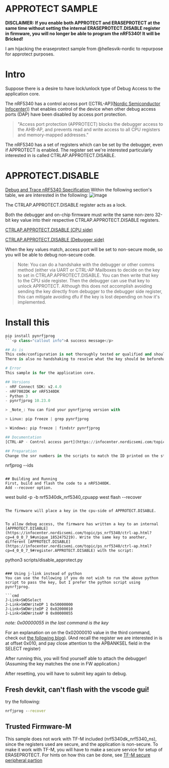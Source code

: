 # APPROTECT SAMPLE
**DISCLAIMER: If you enable both APPROTECT and ERASEPROTECT at the same time without setting the internal ERASEPROTECT.DISABLE register in firmware, you will no longer be able to program the nRF5340! It will be Bricked!**

I am hijacking the eraseprotect sample from @hellesvik-nordic to repurpose for approtect purposes.

# Intro
Suppose there is a desire to have lock/unlock type of Debug Access to the application core.

The nRF5340 has a control access port ([CTRL-AP]([Nordic Semiconductor Infocenter](https://infocenter.nordicsemi.com/index.jsp?topic=%2Fps_nrf5340%2Fctrl-ap.html&anchor=ctrlap))) that enables control of the device when other debug access ports (DAP) have been disabled by access port protection. 

> "Access port protection (APPROTECT) blocks the debugger access to the AHB-AP, and prevents read and write access to all CPU registers and memory-mapped addresses."

The nRF5340 has a set of registers which can be set by the debugger, even if APPROTECT is enabled. The register set we're interested particularly interested in is called CTRLAP.APPROTECT.DISABLE.

# APPROTECT.DISABLE
[Debug and Trace nRF5340 Specification](https://infocenter.nordicsemi.com/index.jsp?topic=%2Fps_nrf5340%2Fdebugandtrace.html)
Within the following section's table, we are interested in the following:
![image](https://github.com/droidecahedron/nrf_ctrl-ap_approtect/assets/63935881/87674249-8811-481c-b9cd-ff46f3c29eb6)


The CTRLAP.APPROTECT.DISABLE register acts as a lock. 

Both the debugger and on-chip firmware must write the same non-zero 32-bit key value into their respective CTRLAP.APPROTECT.DISABLE registers.

[CTRLAP.APPROTECT.DISABLE  (CPU side)](https://infocenter.nordicsemi.com/topic/ps_nrf5340/ctrl-ap.html?cp=4_0_0_7_9#unique_1852475219)

[CTRLAP.APPROTECT.DISABLE (Debugger side)](https://infocenter.nordicsemi.com/topic/ps_nrf5340/ctrl-ap.html?cp=4_0_0_7_9#register.APPROTECT.DISABLE)

When the key values match, access port will be set to non-secure mode, so you will be able to debug non-secure code.

> Note: You can do a handshake with the debugger or other comms method (either via UART or CTRL-AP Mailboxes to decide on the key to set in CTRLAP.APPROTECT.DISABLE. You can then write that key to the CPU side register. Then the debugger can use that key to unlock APPROTECT. Although this does not accomplish avoiding sending the key directly from debugger to the debugger side register, this can mitigate avoiding dfu if the key is lost depending on how it's implemented.


# Install this
```py
pip install pynrfjprog
```<p class="callout info">A success message</p>

## As is
This code/configuration is not thoroughly tested or qualified and should be considered provided “as-is”. Please test it with your application and let me know if you find any issues.
There is also no handshaking to resolve what the key should be beforehand. The FW is just placing a static key in the appropriate register.

# Error
This sample is for the application core.

## Versions
- nRF Connect SDK: v2.4.0
- nRF7002DK or nRF5340DK
- Python 3
- pynrfjprog 10.23.0

> _Note_: You can find your pynrfjprog version with

> Linux: pip freeze | grep pynrfjprog

> Windows: pip freeze | findstr pynrfjprog

## Documentation
[CTRL-AP - Control access port](https://infocenter.nordicsemi.com/topic/ps_nrf5340/ctrl-ap.html?cp=3_0_0_7_9)

## Preparation
Change the snr numbers in the scripts to match the ID printed on the sticker on your DK, or found via:
```
nrfjprog --ids
```

## Building and Running
First, build and flash the code to a nRF5340DK.
Add --recover option. 
```
west build -p -b nrf5340dk_nrf5340_cpuapp
west flash --recover
```

The firmware will place a key in the cpu-side of APPROTECT.DISABLE.


To allow debug access, the firmware has written a key to an internal [APPROTECT.DISABLE](https://infocenter.nordicsemi.com/topic/ps_nrf5340/ctrl-ap.html?cp=4_0_0_7_9#unique_1852475219). Write the same key to another, different [APPROTECT.DISABLE](https://infocenter.nordicsemi.com/topic/ps_nrf5340/ctrl-ap.html?cp=4_0_0_7_9#register.APPROTECT.DISABLE) with the script:
```
python3 scripts/disable_approtect.py
```

### Using j-link instead of python
You can use the following if you do not wish to run the above python script to pass the key, but I prefer the python script using pynrfjprog.

```cmd
J-Link>SWDSelect
J-Link>SWDWriteDP 1 0x50000000
J-Link>SWDWriteDP 2 0x02000010
J-Link>SWDWriteAP 0 0x00000055
```
*note: 0x00000055 in the last command is the key*

For an explanation on on the 0x02000010 value in the third command, check out [the following blog](https://devzone.nordicsemi.com/nordic/nordic-blog/b/blog/posts/allowing-debugger-access-to-an-nrf5340)).
(And recall the register we are interested in is at offset 0x010, and pay close attention to the APBANKSEL field in the SELECT register)

After running this, you will find yourself able to attach the debugger! (Assuming the key matches the one in FW application.) 

After resetting, you will have to submit key again to debug.

## Fresh devkit, can't flash with the vscode gui!
try the following:
```cmd
nrfjprog --recover
```

## Trusted Firmware-M
This sample does not work with TF-M included (nrf5340dk_nrf5340_ns), since the registers used are secure, and the application is non-secure.
To make it work with TF-M, you will have to make a secure service for setup of ERASEPROTECT.
For hints on how this can be done, see [TF-M secure peripheral partion](https://developer.nordicsemi.com/nRF_Connect_SDK/doc/2.0.1/nrf/samples/tfm/tfm_secure_peripheral/README.html)
